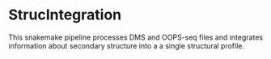 # StrucIntegration

This snakemake pipeline processes DMS and OOPS-seq files and integrates information about secondary structure into a a single structural profile.
